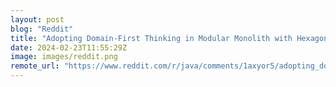 ```yaml
---
layout: post
blog: "Reddit"
title: "Adopting Domain-First Thinking in Modular Monolith with Hexagonal Architecture"
date: 2024-02-23T11:55:29Z
image: images/reddit.png
remote_url: "https://www.reddit.com/r/java/comments/1axyor5/adopting_domainfirst_thinking_in_modular_monolith/"
---
```

